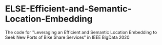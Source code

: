 # ELSE-Efficient-and-Semantic-Location-Embedding
The code for "Leveraging an Efficient and Semantic Location Embedding to Seek New Ports of Bike Share Services" in IEEE BigData 2020
